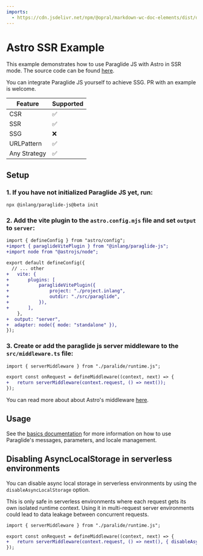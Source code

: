 ```yaml
---
imports:
  - https://cdn.jsdelivr.net/npm/@opral/markdown-wc-doc-elements/dist/doc-callout.js
---
```


# Astro SSR Example

This example demonstrates how to use Paraglide JS with Astro in SSR mode. The source code can be found [here](https://github.com/opral/monorepo/tree/main/inlang/packages/paraglide/paraglide-js/examples/astro).


<doc-callout type="info">You can integrate Paraglide JS yourself to achieve SSG. PR with an example is welcome.</doc-callout>

| Feature      | Supported |
| ------------ | --------- |
| CSR          | ✅        |
| SSR          | ✅        |
| SSG          | ❌        |
| URLPattern   | ✅        |
| Any Strategy | ✅        |

## Setup

### 1. If you have not initialized Paraglide JS yet, run:

```bash
npx @inlang/paraglide-js@beta init
```

### 2. Add the vite plugin to the `astro.config.mjs` file and set `output` to `server`:

```diff
import { defineConfig } from "astro/config";
+import { paraglideVitePlugin } from "@inlang/paraglide-js";
+import node from "@astrojs/node";

export default defineConfig({
  // ... other
+	vite: {
+		plugins: [
+			paraglideVitePlugin({
+				project: "./project.inlang",
+				outdir: "./src/paraglide",
+			}),
+		],
	},
+  output: "server",
+  adapter: node({ mode: "standalone" }),
});
```

### 3. Create or add the paraglide js server middleware to the `src/middleware.ts` file:

```diff
import { serverMiddleware } from "./paralide/runtime.js";

export const onRequest = defineMiddleware((context, next) => {
+	return serverMiddleware(context.request, () => next());
});
```

You can read more about about Astro's middleware [here](https://docs.astro.build/en/guides/middleware).

## Usage

See the [basics documentation](/m/gerre34r/library-inlang-paraglideJs/basics) for more information on how to use Paraglide's messages, parameters, and locale management.

## Disabling AsyncLocalStorage in serverless environments

You can disable async local storage in serverless environments by using the `disableAsyncLocalStorage` option.

<doc-callout type="warning">This is only safe in serverless environments where each request gets its own isolated runtime context. Using it in multi-request server environments could lead to data leakage between concurrent requests.</doc-callout>


```diff
import { serverMiddleware } from "./paralide/runtime.js";

export const onRequest = defineMiddleware((context, next) => {
+	return serverMiddleware(context.request, () => next(), { disableAsyncLocalStorage: true });
});
```